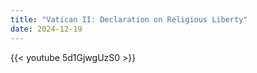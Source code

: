 ```yaml
---
title: "Vatican II: Declaration on Religious Liberty"
date: 2024-12-19
---
```


{{< youtube 5d1GjwgUzS0 >}}
